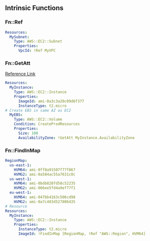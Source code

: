 ## Intrinsic Functions

### Fn::Ref
```yaml
Resources:
  MySubnet:
    Type: AWS::EC2::Subnet
    Properties:
      VpcId: !Ref MyVPC
```

### Fn::GetAtt
[Reference Link](https://docs.aws.amazon.com/AWSCloudFormation/latest/TemplateReference/aws-resource-cloudfront-function.html#aws-resource-cloudfront-function-return-values)
```yaml
Resources:
  MyInstance:
    Type: AWS::EC2::Instance
    Properties:
      ImageId: ami-0a3c3a20c09d6f377
      InstanceType: t2.micro
# Create EBS in same AZ as EC2
  MyEBS:
    Type: AWS::EC2::Volume
    Condition: CreateProdResources
    Properties:
      Size: 100
      AvailabilityZone: !GetAtt MyInstance.AvailabilityZone
```

### Fn::FindInMap
```yaml
RegionMap:
  us-east-1:
    HVM64: ami-0ff8a91507f77f867
    HVMG2: ami-0a584ac55a7631c0c
  us-west-1:
    HVM64: ami-0bdb828fd58c52235
    HVMG2: ami-066ee5fd4a9ef77f1
  eu-west-1:
    HVM64: ami-047bb4163c506cd98
    HVMG2: ami-0a7c483d527806435
# Resource
Resources:
  MyInstance:
    Type: AWS::EC2::Instance
    Properties:
      InstanceType: t2.micro
      ImageId: !FindInMap [RegionMap, !Ref "AWS::Region", HVM64]
```
